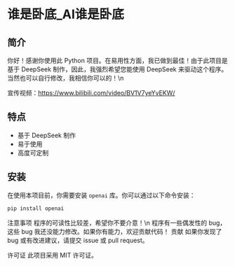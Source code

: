 # 谁是卧底_AI谁是卧底

## 简介

你好！感谢你使用此 Python 项目。在易用性方面，我已做到最佳！由于此项目是基于 DeepSeek 制作，因此，我强烈希望您能使用 DeepSeek 来驱动这个程序。当然也可以自行修改，我相信你可以的！\n

宣传视频：https://www.bilibili.com/video/BV1V7yeYvEKW/

## 特点

- 基于 DeepSeek 制作
- 易于使用
- 高度可定制

## 安装

在使用本项目前，你需要安装 `openai` 库。你可以通过以下命令安装：

```bash
pip install openai
```

注意事项
程序的可读性比较差，希望你不要介意！\n
程序有一些偶发性的 bug，这些 bug 我还没能力修改。如果你有能力，欢迎贡献代码！
贡献
如果你发现了 bug 或有改进建议，请提交 issue 或 pull request。

许可证
此项目采用 MIT 许可证。
